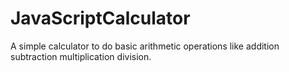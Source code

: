 # JavaScriptCalculator
A simple calculator to do basic arithmetic operations like addition subtraction multiplication division.
